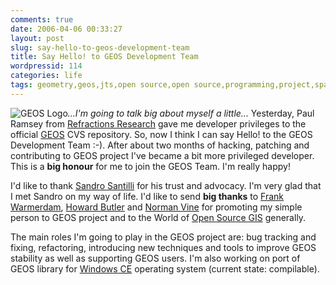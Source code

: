 ```yaml
---
comments: true
date: 2006-04-06 00:33:27
layout: post
slug: say-hello-to-geos-development-team
title: Say Hello! to GEOS Development Team
wordpressid: 114
categories: life
tags: geometry,geos,jts,open source,open source,programming,project,spatial
---
```


![GEOS Logo](/images/logos/postgis-globe-logo.gif)_...I'm going to talk big about myself a little..._
Yesterday, Paul Ramsey from [Refractions Research](http://www.refractions.net) gave me developer privileges to the official [GEOS](http://geos.refractions.net) CVS repository. So, now I think I can say Hello! to the GEOS Development Team :-). After about two months of hacking, patching and contributing to GEOS project I've became a bit more privileged developer. This is a **big honour** for me to join the GEOS Team. I'm really happy!






I'd like to thank [Sandro Santilli](http://foo.keybit.net/~strk/) for his trust and advocacy. I'm very glad that I met Sandro on my way of life. I'd like to send **big thanks** to [Frank Warmerdam](http://home.gdal.org/~warmerda/), [Howard Butler](http://hobu.biz) and [Norman Vine](http://www.vso.cape.com/~nhv/) for promoting my simple person to GEOS project and to the World of [Open Source GIS](http://opensourcegis.org) generally. 






The main roles I'm going to play in the GEOS project are: bug tracking and fixing, refactoring, introducing new techniques and tools to improve GEOS stability as well as supporting GEOS users. I'm also working on port of GEOS library for [Windows CE](http://en.wikipedia.org/wiki/Windows_CE) operating system (current state: compilable).

